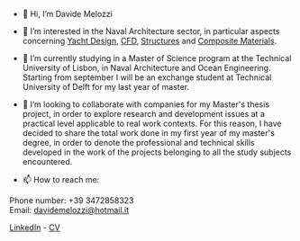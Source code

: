 - 👋 Hi, I’m Davide Melozzi

- 👀 I’m interested in the Naval Architecture sector, in particular aspects concerning [Yacht Design](https://github.com/davidemelozzi/Design-of-a-36-feet-Flybridge-Motor-Yacht.git), [CFD](https://github.com/davidemelozzi/Hydrodynamics-of-floating-bodies.git), [Structures](https://github.com/davidemelozzi/Design-of-Ship-Structures.git) and [Composite Materials](https://github.com/davidemelozzi/Ship-in-Composite-Materials-Yacht-Analysis.git).

- 🌱 I’m currently studying in a Master of Science program at the Technical University of Lisbon, in Naval Architecture and Ocean Engineering. Starting from september I will be an exchange student at Technical University of Delft for my last year of master.

- 💞️ I’m looking to collaborate with companies for my Master's thesis project, in order to explore research and development issues at a practical level applicable to real work contexts. For this reason, I have decided to share the total work done in my first year of my master's degree, in order to denote the professional and technical skills developed in the work of the projects belonging to all the study subjects encountered.

- 📫 How to reach me:


Phone number: +39 3472858323  
Email: davidemelozzi@hotmail.it 


[LinkedIn](https://www.linkedin.com/in/davide-melozzi-14b41b186) - [CV](https://acrobat.adobe.com/link/review?uri=urn:aaid:scds:US:d61bdf56-4d5b-4bd9-bb64-abaa7ce0708a)

<!---
davidemelozzi/davidemelozzi is a ✨ special ✨ repository because its `README.md` (this file) appears on your GitHub profile.
You can click the Preview link to take a look at your changes.
--->

